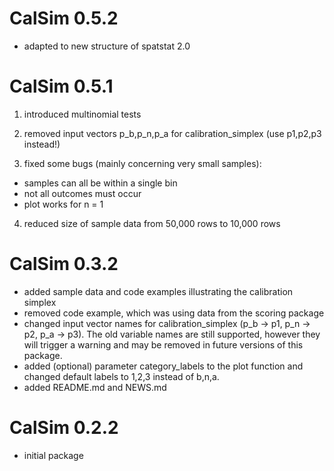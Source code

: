 # CalSim 0.5.2
- adapted to new structure of spatstat 2.0

# CalSim 0.5.1
1. introduced multinomial tests

2. removed input vectors p_b,p_n,p_a for calibration_simplex (use p1,p2,p3 instead!)

3. fixed some bugs (mainly concerning very small samples):
 - samples can all be within a single bin
 - not all outcomes must occur
 - plot works for n = 1

4. reduced size of sample data from 50,000 rows to 10,000 rows

# CalSim 0.3.2
- added sample data and code examples illustrating the calibration simplex
- removed code example, which was using data from the scoring package
- changed input vector names for calibration_simplex (p_b -> p1, p_n -> p2, p_a -> p3). The old variable names are still supported, however they will trigger a warning and may be removed in future versions of this package.
- added (optional) parameter category_labels to the plot function and changed default labels to 1,2,3 instead of b,n,a.
- added README.md and NEWS.md

# CalSim 0.2.2
- initial package
